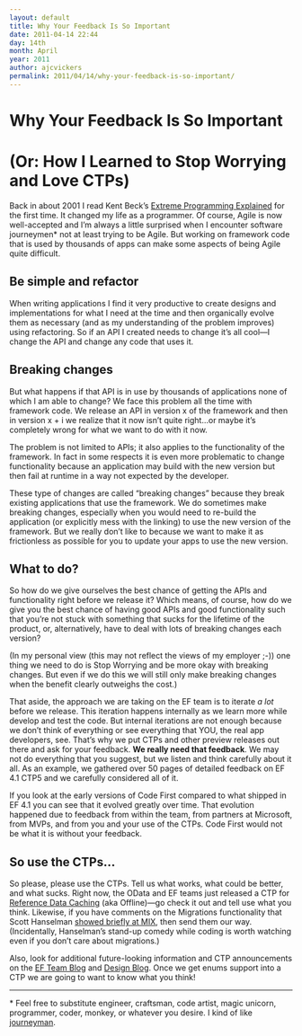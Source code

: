 ```yaml
---
layout: default
title: Why Your Feedback Is So Important
date: 2011-04-14 22:44
day: 14th
month: April
year: 2011
author: ajcvickers
permalink: 2011/04/14/why-your-feedback-is-so-important/
---
```


# Why Your Feedback Is So Important
# (Or: How I Learned to Stop Worrying and Love CTPs)

<p>Back in about 2001 I read Kent Beck’s <a href="http://www.amazon.com/Extreme-Programming-Explained-Embrace-Change/dp/0321278658/ref=sr_1_1?ie=UTF8&qid=1302842370&sr=8-1">Extreme Programming Explained</a> for the first time. It changed my life as a programmer. Of course, Agile is now well-accepted and I’m always a little surprised when I encounter software journeymen* not at least trying to be Agile. But working on framework code that is used by thousands of apps can make some aspects of being Agile quite difficult.</p><h2>Be simple and refactor</h2>  <p>When writing applications I find it very productive to create designs and implementations for what I need at the time and then organically evolve them as necessary (and as my understanding of the problem improves) using refactoring. So if an API I created needs to change it’s all cool—I change the API and change any code that uses it.</p>  <h2>Breaking changes</h2>  <p>But what happens if that API is in use by thousands of applications none of which I am able to change? We face this problem all the time with framework code. We release an API in version x of the framework and then in version x + i we realize that it now isn’t quite right…or maybe it’s completely wrong for what we want to do with it now.</p>  <p>The problem is not limited to APIs; it also applies to the functionality of the framework. In fact in some respects it is even more problematic to change functionality because an application may build with the new version but then fail at runtime in a way not expected by the developer.</p>  <p>These type of changes are called “breaking changes” because they break existing applications that use the framework. We do sometimes make breaking changes, especially when you would need to re-build the application (or explicitly mess with the linking) to use the new version of the framework. But we really don’t like to because we want to make it as frictionless as possible for you to update your apps to use the new version.</p>  <h2>What to do?</h2>  <p>So how do we give ourselves the best chance of getting the APIs and functionality right before we release it? Which means, of course, how do we give you the best chance of having good APIs and good functionality such that you’re not stuck with something that sucks for the lifetime of the product, or, alternatively, have to deal with lots of breaking changes each version?</p>  <p>(In my personal view (this may not reflect the views of my employer ;-)) one thing we need to do is Stop Worrying and be more okay with breaking changes. But even if we do this we will still only make breaking changes when the benefit clearly outweighs the cost.)</p>  <p>That aside, the approach we are taking on the EF team is to iterate <em>a lot </em>before we release. This iteration happens internally as we learn more while develop and test the code. But internal iterations are not enough because we don’t think of everything or see everything that YOU, the real app developers, see. That’s why we put CTPs and other preview releases out there and ask for your feedback. <strong>We really need that feedback</strong>. We may not do everything that you suggest, but we listen and think carefully about it all. As an example, we gathered over 50 pages of detailed feedback on EF 4.1 CTP5 and we carefully considered all of it.</p>  <p>If you look at the early versions of Code First compared to what shipped in EF 4.1 you can see that it evolved greatly over time. That evolution happened due to feedback from within the team, from partners at Microsoft, from MVPs, and from you and your use of the CTPs. Code First would not be what it is without your feedback.</p>  <h2>So use the CTPs…</h2>  <p>So please, please use the CTPs. Tell us what works, what could be better, and what sucks. Right now, the OData and EF teams just released a CTP for <a href="http://blogs.msdn.com/b/astoriateam/archive/2011/04/13/reference-data-caching-walkthrough.aspx">Reference Data Caching</a> (aka Offline)—go check it out and tell use what you think. Likewise, if you have comments on the Migrations functionality that Scott Hanselman <a href="http://channel9.msdn.com/events/mix/mix11/FRM02">showed briefly at MIX</a>, then send them our way. (Incidentally, Hanselman’s stand-up comedy while coding is worth watching even if you don’t care about migrations.)</p>  <p>Also, look for additional future-looking information and CTP announcements on the <a href="https://docs.microsoft.com/en-us/archive/blogs/adonet/">EF Team Blog</a> and <a href="https://docs.microsoft.com/en-us/archive/blogs/efdesign/">Design Blog</a>. Once we get enums support into a CTP we are going to want to know what you think!</p>  

---

<p>* Feel free to substitute engineer, craftsman, code artist, magic unicorn, programmer, coder, monkey, or whatever you desire. I kind of like <a href="http://en.wikipedia.org/wiki/Journeyman">journeyman</a>.</p>
